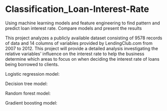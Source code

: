 # Classification_Loan-Interest-Rate
Using machine learning models and feature engineering to find pattern and  predict loan interest rate. Compare models and present the results 

This project analyzes a publicly available dataset consisting of 9578 records of data and 14 columns of variables provided by LendingClub.com from 2007 to 2012. This project will provide a detailed analysis investigating the relative variables’ influence on the interest rate to help the business determine which areas to focus on when deciding the interest rate of loans being borrowed to clients.

Logistic regression model: 

Decision tree model: 

Random forest model:

Gradient boosting model:
